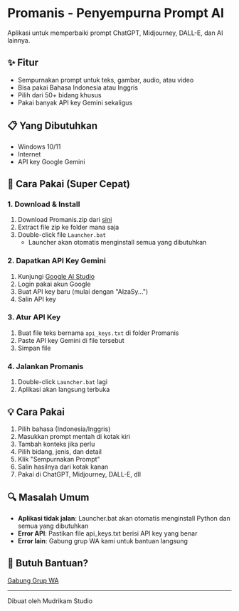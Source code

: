 # Promanis - Penyempurna Prompt AI

Aplikasi untuk memperbaiki prompt ChatGPT, Midjourney, DALL-E, dan AI lainnya.

## ✨ Fitur

- Sempurnakan prompt untuk teks, gambar, audio, atau video
- Bisa pakai Bahasa Indonesia atau Inggris
- Pilih dari 50+ bidang khusus
- Pakai banyak API key Gemini sekaligus

## 📋 Yang Dibutuhkan

- Windows 10/11
- Internet
- API key Google Gemini

## 🔧 Cara Pakai (Super Cepat)

### 1. Download & Install

1. Download Promanis.zip dari [sini](https://github.com/mudrikam/Promanis/releases/latest)
2. Extract file zip ke folder mana saja
3. Double-click file `Launcher.bat`
   - Launcher akan otomatis menginstall semua yang dibutuhkan

### 2. Dapatkan API Key Gemini

1. Kunjungi [Google AI Studio](https://ai.google.dev/)
2. Login pakai akun Google
3. Buat API key baru (mulai dengan "AIzaSy...")
4. Salin API key

### 3. Atur API Key

1. Buat file teks bernama `api_keys.txt` di folder Promanis
2. Paste API key Gemini di file tersebut
3. Simpan file

### 4. Jalankan Promanis

1. Double-click `Launcher.bat` lagi
2. Aplikasi akan langsung terbuka

## 💡 Cara Pakai

1. Pilih bahasa (Indonesia/Inggris)
2. Masukkan prompt mentah di kotak kiri
3. Tambah konteks jika perlu
4. Pilih bidang, jenis, dan detail
5. Klik "Sempurnakan Prompt"
6. Salin hasilnya dari kotak kanan
7. Pakai di ChatGPT, Midjourney, DALL-E, dll

## 🔍 Masalah Umum

- **Aplikasi tidak jalan**: Launcher.bat akan otomatis menginstall Python dan semua yang dibutuhkan
- **Error API**: Pastikan file api_keys.txt berisi API key yang benar
- **Error lain**: Gabung grup WA kami untuk bantuan langsung

## 💬 Butuh Bantuan?

[Gabung Grup WA](https://chat.whatsapp.com/CMQvDxpCfP647kBBA6dRn3)

---

Dibuat oleh Mudrikam Studio